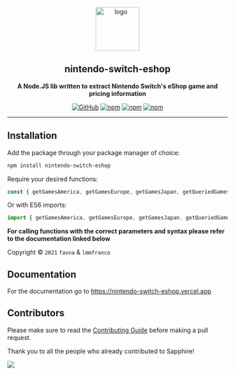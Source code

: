 <div align="center">

<a href="https://www.npmjs.com/package/nintendo-switch-eshop"><img src="https://nintendo-switch-eshop.vercel.app/img/nintendoeshop.png" height="100" alt="logo"/></a>

## nintendo-switch-eshop

**A Node.JS lib written to extract Nintendo Switch's eShop game and pricing information**

[![GitHub](https://img.shields.io/github/license/favna/nintendo-switch-eshop?logo=github&style=flat-square)](https://github.com/favna/nintendo-switch-eshop/blob/main/LICENSE)
[![npm](https://img.shields.io/npm/v/nintendo-switch-eshop?color=crimson&logo=npm&style=flat-square)](https://www.npmjs.com/package/nintendo-switch-eshop)
[![npm](https://img.shields.io/npm/dw/nintendo-switch-eshop?color=crimson&logo=npm&style=flat-square)](https://www.npmjs.com/package/nintendo-switch-eshop)
[![npm](https://img.shields.io/npm/dt/nintendo-switch-eshop?color=crimson&logo=npm&style=flat-square)](https://www.npmjs.com/package/nintendo-switch-eshop)

</div>

---

## Installation

Add the package through your package manager of choice:

```sh
npm install nintendo-switch-eshop
```

Require your desired functions:

```javascript
const { getGamesAmerica, getGamesEurope, getGamesJapan, getQueriedGamesAmerica } = require('nintendo-switch-eshop');
```

Or with ES6 imports:

```javascript
import { getGamesAmerica, getGamesEurope, getGamesJapan, getQueriedGamesAmerica } from 'nintendo-switch-eshop';
```

**For calling functions with the correct parameters and syntax please refer to the documentation linked below**

Copyright © `2021` `favna` & `lmmfranco`

## Documentation

For the documentation go to https://nintendo-switch-eshop.vercel.app

## Contributors

Please make sure to read the [Contributing Guide][contributing] before making a pull request.

Thank you to all the people who already contributed to Sapphire!

<a href="https://github.com/favna/nintendo-switch-eshop/graphs/contributors">
  <img src="https://contrib.rocks/image?repo=favna/nintendo-switch-eshop" />
</a>

[contributing]: .github/CONTRIBUTING.md
